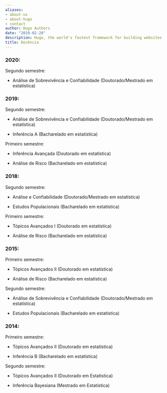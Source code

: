 ```yaml
---
aliases:
- about-us
- about-hugo
- contact
author: Hugo Authors
date: "2019-02-28"
description: Hugo, the world's fastest framework for building websites
title: Docência
---
```


### 2020:

Segundo semestre:

- Análise de Sobrevivência e Confiabilidade (Doutorado/Mestrado em estatística)


### 2019:

Segundo semestre:

- Análise de Sobrevivência e Confiabilidade (Doutorado/Mestrado em estatística)

- Inferência A (Bacharelado em estatística)

Primeiro semestre:

- Inferência Avançada (Doutorado em estatística)

- Análise de Risco (Bacharelado em estatística)

### 2018:

Segundo semestre:

- Análise e Confiabilidade (Doutorado/Mestrado em estatística)

- Estudos Populacionais (Bacharelado em estatística)

Primeiro semestre:

- Tópicos Avançados I (Doutorado em estatística)

- Análise de Risco (Bacharelado em estatística)

### 2015:

Primeiro semestre:

- Tópicos Avançados II (Doutorado em estatística)

- Análise de Risco (Bacharelado em estatística)

Segundo semestre:

- Análise de Sobrevivência e Confiabilidade (Doutorado/Mestrado em estatística)

- Estudos Populacionais (Bacharelado em estatística)

### 2014:

Primeiro semestre:

- Tópicos Avançados II (Doutorado em estatística)

- Inferência B (Bacharelado em estatística)

Segundo semestre:

- Tópicos Avançados II (Doutorado em Estatística)

- Inferência Bayesiana (Mestrado em Estatística)